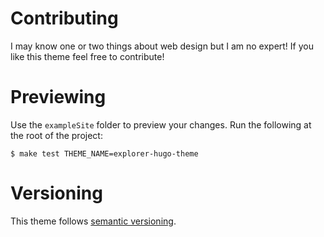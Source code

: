 # Contributing

I may know one or two things about web design but I am no expert! If you like this theme feel free to contribute!

# Previewing

Use the `exampleSite` folder to preview your changes. Run the following at the root of the project:
```
$ make test THEME_NAME=explorer-hugo-theme 
```

# Versioning

This theme follows [semantic versioning](https://semver.org/).

